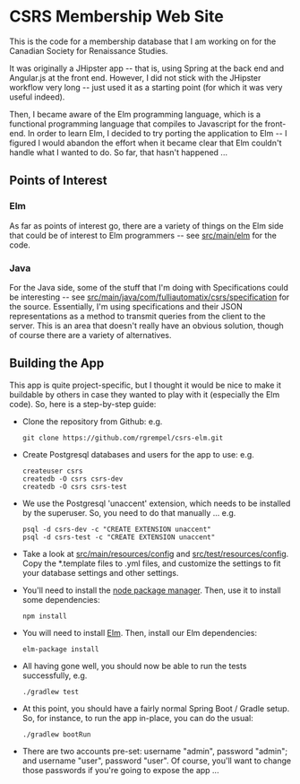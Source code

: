 # CSRS Membership Web Site

This is the code for a membership database that I am working on for the
Canadian Society for Renaissance Studies.

It was originally a JHipster app -- that is, using Spring at the back end and
Angular.js at the front end. However, I did not stick with the JHipster
workflow very long -- just used it as a starting point (for which it was very
useful indeed).

Then, I became aware of the Elm programming language, which is a functional
programming language that compiles to Javascript for the front-end. In order to
learn Elm, I decided to try porting the application to Elm -- I figured I would
abandon the effort when it became clear that Elm couldn't handle what I wanted
to do. So far, that hasn't happened ...

## Points of Interest

### Elm

As far as points of interest go, there are a variety of things on the Elm side
that could be of interest to Elm programmers -- see
[src/main/elm](src/main/elm) for the code.

### Java

For the Java side, some of the stuff that I'm doing with Specifications could
be interesting -- see
[src/main/java/com/fulliautomatix/csrs/specification](src/main/java/com/fulliautomatix/csrs/specification)
for the source. Essentially, I'm using specifications and their JSON representations as
a method to transmit queries from the client to the server. This is an area
that doesn't really have an obvious solution, though of course there are a
variety of alternatives.

## Building the App

This app is quite project-specific, but I thought it would be nice to make it
buildable by others in case they wanted to play with it (especially the Elm code).
So, here is a step-by-step guide:

* Clone the repository from Github: e.g.

    ```git clone https://github.com/rgrempel/csrs-elm.git```

* Create Postgresql databases and users for the app to use: e.g.

    ```
    createuser csrs
    createdb -O csrs csrs-dev
    createdb -O csrs csrs-test
    ```

* We use the Postgresql 'unaccent' extension, which needs to be installed by
  the superuser. So, you need to do that manually ... e.g.

    ```
    psql -d csrs-dev -c "CREATE EXTENSION unaccent"
    psql -d csrs-test -c "CREATE EXTENSION unaccent"
    ```

* Take a look at [src/main/resources/config](src/main/resources/config) and
  [src/test/resources/config](src/test/resources/config). Copy the \*.template
  files to .yml files, and customize the settings to fit your database settings
  and other settings.

* You'll need to install the [node package manager](https://www.npmjs.com/). Then,
  use it to install some dependencies:

    ```npm install```

* You will need to install [Elm](http://elm-lang.org/). Then, install our
  Elm dependencies:

    ```elm-package install```

* All having gone well, you should now be able to run the tests successfully, e.g.

    ```./gradlew test```

* At this point, you should have a fairly normal Spring Boot / Gradle setup.
  So, for instance, to run the app in-place, you can do the usual:

    ```./gradlew bootRun```

* There are two accounts pre-set: username "admin", password "admin"; and
  username "user", password "user". Of course, you'll want to change those
  passwords if you're going to expose the app ...
